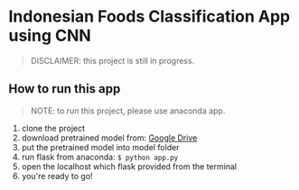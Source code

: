 # Indonesian Foods Classification App using CNN

> DISCLAIMER: this project is still in progress.

## How to run this app
> NOTE: to run this project, please use anaconda app.
1. clone the project
2. download pretrained model from: [Google Drive](https://drive.google.com/file/d/1UCmGTYUCGO1eYCB_U9_Kuc-lQ8Rdry5G/view?usp=sharing)
3. put the pretrained model into model folder
4. run flask from anaconda: `$ python app.py`
5. open the localhost which flask provided from the terminal
6. you're ready to go!
